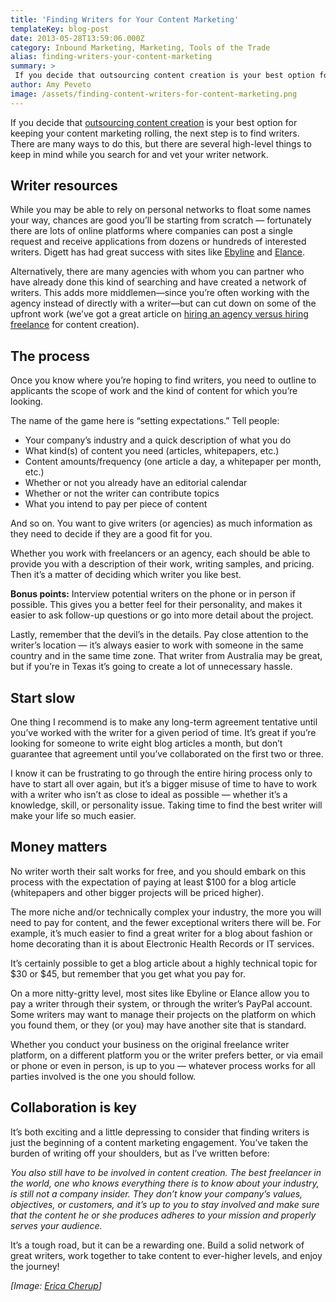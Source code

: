 ```yaml
---
title: 'Finding Writers for Your Content Marketing'
templateKey: blog-post
date: 2013-05-28T13:59:06.000Z
category: Inbound Marketing, Marketing, Tools of the Trade
alias: finding-writers-your-content-marketing
summary: > 
 If you decide that outsourcing content creation is your best option for keeping your content marketing rolling, the next step is to find writers. There are many ways to do this, but there are several high-level things to keep in mind while you search for and vet your writer network.
author: Amy Peveto
image: /assets/finding-content-writers-for-content-marketing.png
---
```


If you decide that [outsourcing content creation](/blog/05/14/2013/outsourcing-lazy-marketer-s-secret-success) is your best option for keeping your content marketing rolling, the next step is to find writers. There are many ways to do this, but there are several high-level things to keep in mind while you search for and vet your writer network.

Writer resources
----------------

While you may be able to rely on personal networks to float some names your way, chances are good you’ll be starting from scratch — fortunately there are lots of online platforms where companies can post a single request and receive applications from dozens or hundreds of interested writers. Digett has had great success with sites like [Ebyline](https://www.ebyline.com/) and [Elance](https://www.elance.com/).

Alternatively, there are many agencies with whom you can partner who have already done this kind of searching and have created a network of writers. This adds more middlemen—since you’re often working with the agency instead of directly with a writer—but can cut down on some of the upfront work (we’ve got a great article on [hiring an agency versus hiring freelance](/blog/04/16/2012/creating-content-agency-vs-freelance) for content creation).

The process
-----------

Once you know where you’re hoping to find writers, you need to outline to applicants the scope of work and the kind of content for which you’re looking.

The name of the game here is “setting expectations.” Tell people:

*   Your company’s industry and a quick description of what you do
*   What kind(s) of content you need (articles, whitepapers, etc.)
*   Content amounts/frequency (one article a day, a whitepaper per month, etc.)
*   Whether or not you already have an editorial calendar
*   Whether or not the writer can contribute topics
*   What you intend to pay per piece of content

And so on. You want to give writers (or agencies) as much information as they need to decide if they are a good fit for you.

Whether you work with freelancers or an agency, each should be able to provide you with a description of their work, writing samples, and pricing. Then it’s a matter of deciding which writer you like best.

**Bonus points:** Interview potential writers on the phone or in person if possible. This gives you a better feel for their personality, and makes it easier to ask follow-up questions or go into more detail about the project.

Lastly, remember that the devil’s in the details. Pay close attention to the writer’s location — it’s always easier to work with someone in the same country and in the same time zone. That writer from Australia may be great, but if you’re in Texas it’s going to create a lot of unnecessary hassle.

Start slow
----------

One thing I recommend is to make any long-term agreement tentative until you’ve worked with the writer for a given period of time. It’s great if you’re looking for someone to write eight blog articles a month, but don’t guarantee that agreement until you’ve collaborated on the first two or three.

I know it can be frustrating to go through the entire hiring process only to have to start all over again, but it’s a bigger misuse of time to have to work with a writer who isn’t as close to ideal as possible — whether it’s a knowledge, skill, or personality issue. Taking time to find the best writer will make your life so much easier.

Money matters
-------------

No writer worth their salt works for free, and you should embark on this process with the expectation of paying at least $100 for a blog article (whitepapers and other bigger projects will be priced higher).

The more niche and/or technically complex your industry, the more you will need to pay for content, and the fewer exceptional writers there will be. For example, it’s much easier to find a great writer for a blog about fashion or home decorating than it is about Electronic Health Records or IT services.

It’s certainly possible to get a blog article about a highly technical topic for $30 or $45, but remember that you get what you pay for.

On a more nitty-gritty level, most sites like Ebyline or Elance allow you to pay a writer through their system, or through the writer’s PayPal account. Some writers may want to manage their projects on the platform on which you found them, or they (or you) may have another site that is standard.

Whether you conduct your business on the original freelance writer platform, on a different platform you or the writer prefers better, or via email or phone or even in person, is up to you — whatever process works for all parties involved is the one you should follow.

Collaboration is key
--------------------

It’s both exciting and a little depressing to consider that finding writers is just the beginning of a content marketing engagement. You’ve taken the burden of writing off your shoulders, but as I’ve written before:

_You also still have to be involved in content creation. The best freelancer in the world, one who knows everything there is to know about your industry, is still not a company insider. They don’t know your company’s values, objectives, or customers, and it’s up to you to stay involved and make sure that the content he or she produces adheres to your mission and properly serves your audience._

It’s a tough road, but it can be a rewarding one. Build a solid network of great writers, work together to take content to ever-higher levels, and enjoy the journey!

_\[Image: [Erica Cherup](http://www.flickr.com/photos/silvermarquis/596827354/)\]_